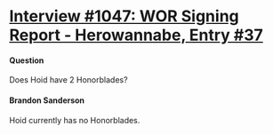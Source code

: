 # [Interview #1047: WOR Signing Report - Herowannabe, Entry #37](https://www.theoryland.com/intvmain.php?i=1047#37)

#### Question

Does Hoid have 2 Honorblades?

#### Brandon Sanderson

Hoid currently has no Honorblades.

